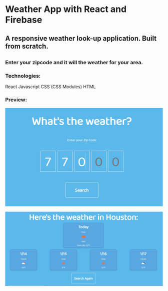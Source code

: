 # Weather App with React and Firebase

## A responsive weather look-up application. Built from scratch.

## 

### Enter your zipcode and it will the weather for your area. 

### Technologies:
React
Javascript
CSS (CSS Modules) 
HTML

### Preview: 
![Homepage](/screenshots/homepage.jpg)

![Results](/screenshots/results.jpg)


